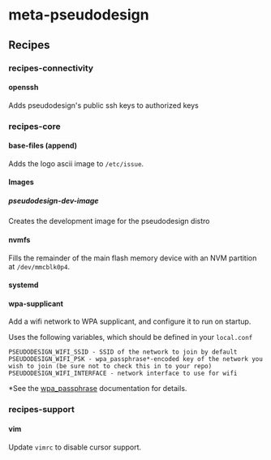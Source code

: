 # meta-pseudodesign

## Recipes

### recipes-connectivity

#### openssh

Adds pseudodesign's public ssh keys to authorized keys

### recipes-core

#### base-files (append)

Adds the logo ascii image to `/etc/issue`.

#### Images

##### pseudodesign-dev-image

Creates the development image for the pseudodesign distro

#### nvmfs

Fills the remainder of the main flash memory device with an NVM partition at `/dev/mmcblk0p4`.

#### systemd

#### wpa-supplicant

Add a wifi network to WPA supplicant, and configure it to run on startup.

Uses the following variables, which should be defined in your `local.conf`

```
PSEUDODESIGN_WIFI_SSID - SSID of the network to join by default
PSEUDODESIGN_WIFI_PSK - wpa_passphrase*-encoded key of the network you wish to join (be sure not to check this in to your repo)
PSEUDODESIGN_WIFI_INTERFACE - network interface to use for wifi
```
*See the [wpa_passphrase](https://www.linux.org/docs/man8/wpa_passphrase.html) documentation for details.

### recipes-support

#### vim

Update `vimrc` to disable cursor support.

